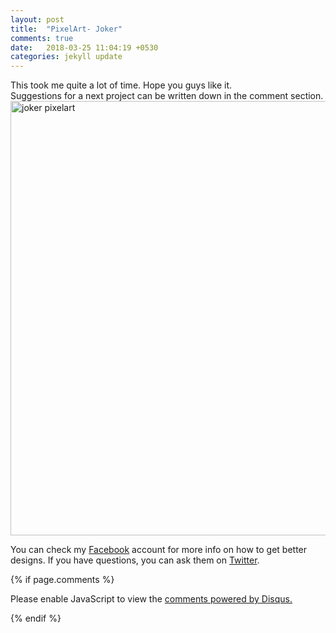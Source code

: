 ```yaml
---
layout: post
title:  "PixelArt- Joker"
comments: true
date:   2018-03-25 11:04:19 +0530
categories: jekyll update
---
```



This took me quite a lot of time. Hope you guys like it. <br/>
Suggestions for a next project can be written down in the comment section.
 <img width="695" alt="joker pixelart" src="https://user-images.githubusercontent.com/36826872/38171918-91694f62-35c0-11e8-8a86-1a32449e27b2.png">

You can check my [Facebook][Facebook] account for more info on how to get better designs. If you have questions, you can ask them on [Twitter][Twitter].

[Twitter]: https://twitter.com/
[Facebook]: https://www.facebook.com/Deathstroke


{% if page.comments %}
<div id="disqus_thread"></div>
<script>

/**
*  RECOMMENDED CONFIGURATION VARIABLES: EDIT AND UNCOMMENT THE SECTION BELOW TO INSERT DYNAMIC VALUES FROM YOUR PLATFORM OR CMS.
*  LEARN WHY DEFINING THESE VARIABLES IS IMPORTANT: https://disqus.com/admin/universalcode/#configuration-variables*/
/*
var disqus_config = function () {
this.page.url = PAGE_URL;  // Replace PAGE_URL with your page's canonical URL variable
this.page.identifier = PAGE_IDENTIFIER; // Replace PAGE_IDENTIFIER with your page's unique identifier variable
};
*/
(function() { // DON'T EDIT BELOW THIS LINE
var d = document, s = d.createElement('script');
s.src = 'https://mannajr-github-io.disqus.com/embed.js';
s.setAttribute('data-timestamp', +new Date());
(d.head || d.body).appendChild(s);
})();
</script>
<noscript>Please enable JavaScript to view the <a href="https://disqus.com/?ref_noscript">comments powered by Disqus.</a></noscript>

{% endif %}
